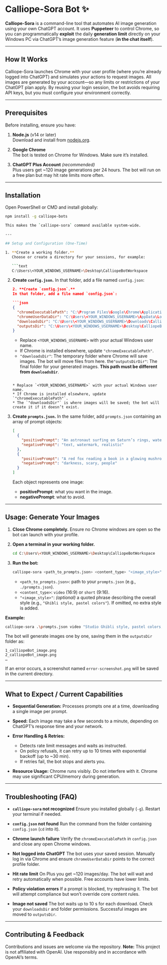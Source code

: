 # Calliope-Sora Bot ✨

**Calliope-Sora** is a command-line tool that automates AI image generation using your own ChatGPT account. It uses **Puppeteer** to control Chrome, so you can programmatically **exploit** the daily **generation limit** directly on your Windows PC via ChatGPT’s image generation feature (**in the chat itself**). 

---

## How It Works

Calliope-Sora launches Chrome with your user profile (where you’re already logged into ChatGPT) and simulates your actions to request images. All images are generated by your account—so any limits or restrictions of your ChatGPT plan apply. By reusing your login session, the bot avoids requiring API keys, but you must configure your environment correctly.

---

## Prerequisites

Before installing, ensure you have:

1. **Node.js** (v14 or later)  
   Download and install from [nodejs.org](https://nodejs.org/).

2. **Google Chrome**  
   The bot is tested on Chrome for Windows. Make sure it’s installed.

3. **ChatGPT Plus Account** *(recommended)*  
   Plus users get ~120 image generations per 24 hours. The bot will run on a free plan but may hit rate limits more often.

---

## Installation

Open PowerShell or CMD and install globally:

```bash
npm install -g calliope-bots

This makes the `calliope-sora` command available system-wide.

---

## Setup and Configuration (One-Time)

1. **Create a working folder.**
   Choose or create a directory for your sessions, for example:

   ```text
   C:\Users\<YOUR_WINDOWS_USERNAME>\Desktop\CalliopeBotWorkspace
   ```

2. **Create `config.json`.**
   In that folder, add a file named `config.json`:

   ```json
   2. **Create `config.json`.**
   In that folder, add a file named `config.json`:

   ```json
   {
     "chromeExecutablePath": "C:\Program Files\Google\Chrome\Application\chrome.exe",
     "chromeUserDataDir": "C:\Users\<YOUR_WINDOWS_USERNAME>\AppData\Local\Google\Chrome\User Data",
     "downloadsDir": "C:\Users\<YOUR_WINDOWS_USERNAME>\Downloads\CalliopeBot_Downloads",
     "outputsDir": "C:\Users\<YOUR_WINDOWS_USERNAME>\Desktop\CalliopeBot_Outputs"
   }
   ```

   * Replace `<YOUR_WINDOWS_USERNAME>` with your actual Windows user name.
   * If Chrome is installed elsewhere, update `"chromeExecutablePath"`.
   * `"downloadsDir"`: The temporary folder where Chrome will save images. The bot will move files from here.
   the`"outputsDirDir"`: The final folder for your generated images. **This path must be different from `downloadsDir`**.
   ```

   * Replace `<YOUR_WINDOWS_USERNAME>` with your actual Windows user name.
   * If Chrome is installed elsewhere, update `"chromeExecutablePath"`.
   * The `"downloadsDir"` is where images will be saved; the bot will create it if it doesn’t exist.

3. **Create `prompts.json`.**
   In the same folder, add `prompts.json` containing an array of prompt objects:

   ```json
   [
     {
       "positivePrompt": "An astronaut surfing on Saturn’s rings, watercolor style.",
       "negativePrompt": "text, watermark, realistic"
     },
     {
       "positivePrompt": "A red fox reading a book in a glowing mushroom forest at night.",
       "negativePrompt": "darkness, scary, people"
     }
   ]
   ```

   Each object represents one image:

   * **positivePrompt**: what you want in the image.
   * **negativePrompt**: what to avoid.

---

## Usage: Generate Your Images

1. **Close Chrome completely.**
   Ensure no Chrome windows are open so the bot can launch with your profile.

2. **Open a terminal in your working folder.**

   ```bash
   cd C:\Users\<YOUR_WINDOWS_USERNAME>\Desktop\CalliopeBotWorkspace
   ```

3. **Run the bot:**

   ```bash
   calliope-sora <path_to_prompts.json> <content_type> "<image_style>"
   ```

   * `<path_to_prompts.json>`: path to your `prompts.json` (e.g., `./prompts.json`).
   * `<content_type>`: `video` (16:9) or `short` (9:16).
   * `"<image_style>"`: *(optional)* a quoted phrase describing the overall style (e.g., `"Ghibli style, pastel colors"`). If omitted, no extra style is added.

**Example:**

```bash
calliope-sora .\prompts.json video "Studio Ghibli style, pastel colors, concept art"
```

The bot will generate images one by one, saving them in the `outputsDir` folder as:

```
1_calliopeBot_image.png
2_calliopeBot_image.png
…
```

If an error occurs, a screenshot named `error-screenshot.png` will be saved in the current directory.

---

## What to Expect / Current Capabilities

* **Sequential Generation:** Processes prompts one at a time, downloading a single image per prompt.
* **Speed:** Each image may take a few seconds to a minute, depending on ChatGPT’s response time and your network.
* **Error Handling & Retries:**

  * Detects rate limit messages and waits as instructed.
  * On policy refusals, it can retry up to 10 times with exponential backoff (up to \~30 min).
  * If retries fail, the bot stops and alerts you.
* **Resource Usage:** Chrome runs visibly. Do not interfere with it. Chrome may use significant CPU/memory during generation.

---

## Troubleshooting (FAQ)

* **`calliope-sora` not recognized**
  Ensure you installed globally (`-g`). Restart your terminal if needed.

* **`config.json` not found**
  Run the command from the folder containing `config.json` (`cd` into it).

* **Chrome launch failure**
  Verify the `chromeExecutablePath` in `config.json` and close any open Chrome windows.

* **Not logged into ChatGPT**
  The bot uses your saved session. Manually log in via Chrome and ensure `chromeUserDataDir` points to the correct profile folder.

* **Hit rate limit**
  On Plus you get \~120 images/day. The bot will wait and retry automatically when possible. Free accounts have lower limits.

* **Policy violation errors**
  If a prompt is blocked, try rephrasing it. The bot will attempt compliance but won’t override core content rules.

* **Image not saved**
  The bot waits up to 10 s for each download. Check your `downloadsDir` and folder permissions. Successful images are moved to `outputsDir`.

---

## Contributing & Feedback

Contributions and issues are welcome via the repository.
**Note:** This project is not affiliated with OpenAI. Use responsibly and in accordance with OpenAI’s terms.

```
```

